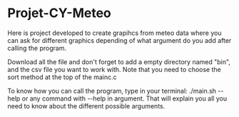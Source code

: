 # Projet-CY-Meteo

Here is project developed to create grapihcs from meteo data where
you can ask for different graphics depending of what argument do you add after calling the program.

Download all the file and don't forget to add a empty directory named "bin", and the csv file you want to work with.
Note that you need to choose the sort method at the top of the mainc.c

To know how you can call the program, type in your terminal: ./main.sh --help or any command with --help in argument.
That will explain you all you need to know about the different possible arguments.
